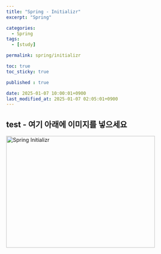 ```yaml
---
title: "Spring - Initializr"
excerpt: "Spring"

categories:
  - Spring
tags:
  - [study]

permalink: spring/initializr

toc: true
toc_sticky: true

published : true

date: 2025-01-07 10:00:01+0900
last_modified_at: 2025-01-07 02:05:01+0900
---
```


## test - 여기 아래에 이미지를 넣으세요

<img src="{{ site.baseurl }}/assets/images/sample_initspring.jpg" alt="Spring Initializr" width="400" height="300">